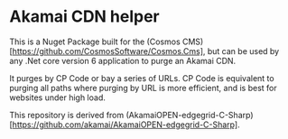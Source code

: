 # Akamai CDN helper

This is a Nuget Package built for the (Cosmos CMS)[https://github.com/CosmosSoftware/Cosmos.Cms], but can be used by any .Net core version 6 application to purge an Akamai CDN.

It purges by CP Code or bay a series of URLs.  CP Code is equivalent to purging all paths where purging by URL is more efficient, and is best for websites under high load.

This repository is derived from (AkamaiOPEN-edgegrid-C-Sharp)[https://github.com/akamai/AkamaiOPEN-edgegrid-C-Sharp].

